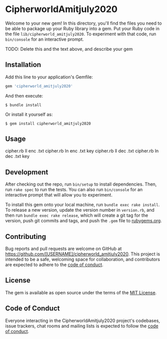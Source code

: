 # CipherworldAmitjuly2020

Welcome to your new gem! In this directory, you'll find the files you need to be able to package up your Ruby library into a gem. Put your Ruby code in the file `lib/cipherworld_amitjuly2020`. To experiment with that code, run `bin/console` for an interactive prompt.

TODO: Delete this and the text above, and describe your gem

## Installation

Add this line to your application's Gemfile:

```ruby
gem 'cipherworld_amitjuly2020'
```

And then execute:

    $ bundle install

Or install it yourself as:

    $ gem install cipherworld_amitjuly2020

## Usage

cipher.rb ll enc .txt
cipher.rb ln enc .txt key
cipher.rb ll dec .txt
cipher.rb ln dec .txt key

## Development

After checking out the repo, run `bin/setup` to install dependencies. Then, run `rake spec` to run the tests. You can also run `bin/console` for an interactive prompt that will allow you to experiment.

To install this gem onto your local machine, run `bundle exec rake install`. To release a new version, update the version number in `version.rb`, and then run `bundle exec rake release`, which will create a git tag for the version, push git commits and tags, and push the `.gem` file to [rubygems.org](https://rubygems.org).

## Contributing

Bug reports and pull requests are welcome on GitHub at https://github.com/[USERNAME]/cipherworld_amitjuly2020. This project is intended to be a safe, welcoming space for collaboration, and contributors are expected to adhere to the [code of conduct](https://github.com/[USERNAME]/cipherworld_amitjuly2020/blob/master/CODE_OF_CONDUCT.md).


## License

The gem is available as open source under the terms of the [MIT License](https://opensource.org/licenses/MIT).

## Code of Conduct

Everyone interacting in the CipherworldAmitjuly2020 project's codebases, issue trackers, chat rooms and mailing lists is expected to follow the [code of conduct](https://github.com/[USERNAME]/cipherworld_amitjuly2020/blob/master/CODE_OF_CONDUCT.md).
